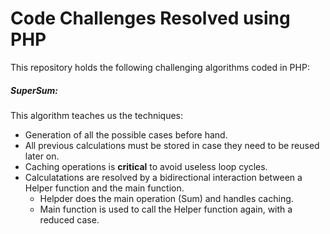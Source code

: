 Code Challenges Resolved using PHP
===================================
This repository holds the following challenging algorithms coded in PHP:

##### SuperSum:
This algorithm teaches us the techniques: 
  - Generation of all the possible cases before hand.  
  - All previous calculations must be stored in case they need to be reused later on.
  - Caching operations is **critical** to avoid useless loop cycles.
  - Calculatations are resolved by a bidirectional interaction between a Helper function and the main function. 
      - Helpder does the main operation (Sum) and handles caching.
      - Main function is used to call the Helper function again, with a reduced case.



